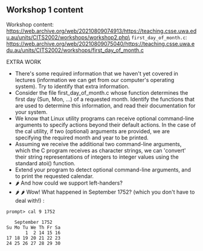 
## Workshop 1 content
Workshop content: https://web.archive.org/web/20210809074913/https://teaching.csse.uwa.edu.au/units/CITS2002/workshops/workshop2.php\
`first_day_of_month.c`: https://web.archive.org/web/20210809075040/https://teaching.csse.uwa.edu.au/units/CITS2002/workshops/first_day_of_month.c 

EXTRA WORK
* There's some required information that we haven't yet covered in lectures (information we can get from our computer's operating system). Try to identify that extra information.
* Consider the file first_day_of_month.c whose function determines the first day (Sun, Mon, ...) of a requested month. Identify the functions that are used to determine this information, and read their documentation for your system.
* We know that Linux utility programs can receive optional command-line arguments to specify actions beyond their default actions. In the case of the cal utility, if two (optional) arguments are provided, we are specifying the required month and year to be printed.
* Assuming we receive the additional two command-line arguments, which the C program receives as character strings, we can 'convert' their string representations of integers to integer values using the standard atoi() function.
* Extend your program to detect optional command-line arguments, and to print the requested calendar.
* 🌶 And how could we support left-handers?
* 🌶 🌶 Wow! What happened in September 1752? (which you don't have to deal with!) :
```
prompt> cal 9 1752

   September 1752
Su Mo Tu We Th Fr Sa 
       1  2 14 15 16
17 18 19 20 21 22 23
24 25 26 27 28 29 30
```